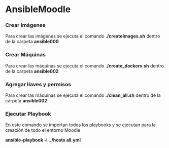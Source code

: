 # AnsibleMoodle

### Crear Imágenes
Para crear las imágenes se ejecuta el comando **./createImages.sh** dentro de la carpeta **ansible000** 

### Crear Máquinas
Para crear las máquinas se ejecuta el comando **./create_dockers.sh** dentro de la carpeta **ansible002**

### Agregar llaves y permisos
Para crear las máquinas se ejecuta el comando **./clean_all.sh** dentro de la carpeta **ansible002**

### Ejecutar Playbook
En este comando se importan todos los playbooks y se ejecutan para la creación de todo el entorno Moodle

**ansible-playbook -i ../hosts all.yml**

